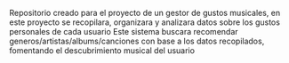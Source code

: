 Repositorio creado para el proyecto de un gestor de gustos musicales, en este proyecto se recopilara, organizara y analizara datos sobre los gustos personales de cada usuario
Este sistema buscara recomendar generos/artistas/albums/canciones con base a los datos recopilados, fomentando el descubrimiento musical del usuario 
